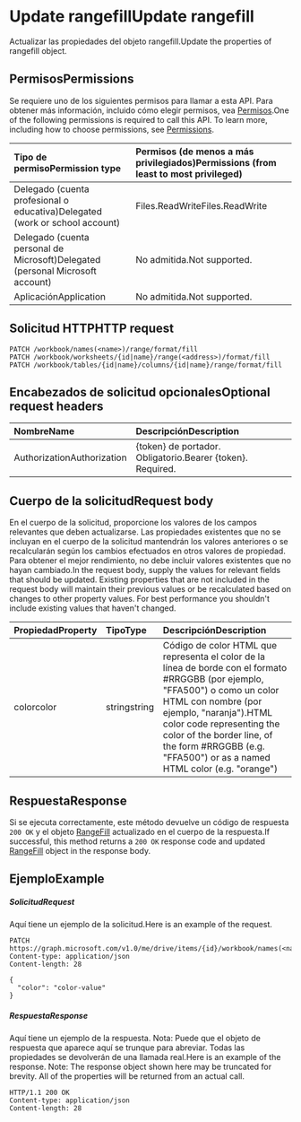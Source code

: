 # <a name="update-rangefill"></a><span data-ttu-id="f4df9-101">Update rangefill</span><span class="sxs-lookup"><span data-stu-id="f4df9-101">Update rangefill</span></span>

<span data-ttu-id="f4df9-102">Actualizar las propiedades del objeto rangefill.</span><span class="sxs-lookup"><span data-stu-id="f4df9-102">Update the properties of rangefill object.</span></span>
## <a name="permissions"></a><span data-ttu-id="f4df9-103">Permisos</span><span class="sxs-lookup"><span data-stu-id="f4df9-103">Permissions</span></span>
<span data-ttu-id="f4df9-p101">Se requiere uno de los siguientes permisos para llamar a esta API. Para obtener más información, incluido cómo elegir permisos, vea [Permisos](../../../concepts/permissions_reference.md).</span><span class="sxs-lookup"><span data-stu-id="f4df9-p101">One of the following permissions is required to call this API. To learn more, including how to choose permissions, see [Permissions](../../../concepts/permissions_reference.md).</span></span>

|<span data-ttu-id="f4df9-106">Tipo de permiso</span><span class="sxs-lookup"><span data-stu-id="f4df9-106">Permission type</span></span>      | <span data-ttu-id="f4df9-107">Permisos (de menos a más privilegiados)</span><span class="sxs-lookup"><span data-stu-id="f4df9-107">Permissions (from least to most privileged)</span></span>              |
|:--------------------|:---------------------------------------------------------|
|<span data-ttu-id="f4df9-108">Delegado (cuenta profesional o educativa)</span><span class="sxs-lookup"><span data-stu-id="f4df9-108">Delegated (work or school account)</span></span> | <span data-ttu-id="f4df9-109">Files.ReadWrite</span><span class="sxs-lookup"><span data-stu-id="f4df9-109">Files.ReadWrite</span></span>    |
|<span data-ttu-id="f4df9-110">Delegado (cuenta personal de Microsoft)</span><span class="sxs-lookup"><span data-stu-id="f4df9-110">Delegated (personal Microsoft account)</span></span> | <span data-ttu-id="f4df9-111">No admitida.</span><span class="sxs-lookup"><span data-stu-id="f4df9-111">Not supported.</span></span>    |
|<span data-ttu-id="f4df9-112">Aplicación</span><span class="sxs-lookup"><span data-stu-id="f4df9-112">Application</span></span> | <span data-ttu-id="f4df9-113">No admitida.</span><span class="sxs-lookup"><span data-stu-id="f4df9-113">Not supported.</span></span> |

## <a name="http-request"></a><span data-ttu-id="f4df9-114">Solicitud HTTP</span><span class="sxs-lookup"><span data-stu-id="f4df9-114">HTTP request</span></span>
<!-- { "blockType": "ignored" } -->
```http
PATCH /workbook/names(<name>)/range/format/fill
PATCH /workbook/worksheets/{id|name}/range(<address>)/format/fill
PATCH /workbook/tables/{id|name}/columns/{id|name}/range/format/fill
```
## <a name="optional-request-headers"></a><span data-ttu-id="f4df9-115">Encabezados de solicitud opcionales</span><span class="sxs-lookup"><span data-stu-id="f4df9-115">Optional request headers</span></span>
| <span data-ttu-id="f4df9-116">Nombre</span><span class="sxs-lookup"><span data-stu-id="f4df9-116">Name</span></span>       | <span data-ttu-id="f4df9-117">Descripción</span><span class="sxs-lookup"><span data-stu-id="f4df9-117">Description</span></span>|
|:-----------|:-----------|
| <span data-ttu-id="f4df9-118">Authorization</span><span class="sxs-lookup"><span data-stu-id="f4df9-118">Authorization</span></span>  | <span data-ttu-id="f4df9-p102">{token} de portador. Obligatorio.</span><span class="sxs-lookup"><span data-stu-id="f4df9-p102">Bearer {token}. Required.</span></span> |

## <a name="request-body"></a><span data-ttu-id="f4df9-121">Cuerpo de la solicitud</span><span class="sxs-lookup"><span data-stu-id="f4df9-121">Request body</span></span>
<span data-ttu-id="f4df9-p103">En el cuerpo de la solicitud, proporcione los valores de los campos relevantes que deben actualizarse. Las propiedades existentes que no se incluyan en el cuerpo de la solicitud mantendrán los valores anteriores o se recalcularán según los cambios efectuados en otros valores de propiedad. Para obtener el mejor rendimiento, no debe incluir valores existentes que no hayan cambiado.</span><span class="sxs-lookup"><span data-stu-id="f4df9-p103">In the request body, supply the values for relevant fields that should be updated. Existing properties that are not included in the request body will maintain their previous values or be recalculated based on changes to other property values. For best performance you shouldn't include existing values that haven't changed.</span></span>

| <span data-ttu-id="f4df9-125">Propiedad</span><span class="sxs-lookup"><span data-stu-id="f4df9-125">Property</span></span>     | <span data-ttu-id="f4df9-126">Tipo</span><span class="sxs-lookup"><span data-stu-id="f4df9-126">Type</span></span>   |<span data-ttu-id="f4df9-127">Descripción</span><span class="sxs-lookup"><span data-stu-id="f4df9-127">Description</span></span>|
|:---------------|:--------|:----------|
|<span data-ttu-id="f4df9-128">color</span><span class="sxs-lookup"><span data-stu-id="f4df9-128">color</span></span>|<span data-ttu-id="f4df9-129">string</span><span class="sxs-lookup"><span data-stu-id="f4df9-129">string</span></span>|<span data-ttu-id="f4df9-130">Código de color HTML que representa el color de la línea de borde con el formato #RRGGBB (por ejemplo, "FFA500") o como un color HTML con nombre (por ejemplo, "naranja").</span><span class="sxs-lookup"><span data-stu-id="f4df9-130">HTML color code representing the color of the border line, of the form #RRGGBB (e.g. "FFA500") or as a named HTML color (e.g. "orange")</span></span>|

## <a name="response"></a><span data-ttu-id="f4df9-131">Respuesta</span><span class="sxs-lookup"><span data-stu-id="f4df9-131">Response</span></span>

<span data-ttu-id="f4df9-132">Si se ejecuta correctamente, este método devuelve un código de respuesta `200 OK` y el objeto [RangeFill](../resources/rangefill.md) actualizado en el cuerpo de la respuesta.</span><span class="sxs-lookup"><span data-stu-id="f4df9-132">If successful, this method returns a `200 OK` response code and updated [RangeFill](../resources/rangefill.md) object in the response body.</span></span>
## <a name="example"></a><span data-ttu-id="f4df9-133">Ejemplo</span><span class="sxs-lookup"><span data-stu-id="f4df9-133">Example</span></span>
##### <a name="request"></a><span data-ttu-id="f4df9-134">Solicitud</span><span class="sxs-lookup"><span data-stu-id="f4df9-134">Request</span></span>
<span data-ttu-id="f4df9-135">Aquí tiene un ejemplo de la solicitud.</span><span class="sxs-lookup"><span data-stu-id="f4df9-135">Here is an example of the request.</span></span>
<!-- {
  "blockType": "request",
  "name": "update_rangefill"
}-->
```http
PATCH https://graph.microsoft.com/v1.0/me/drive/items/{id}/workbook/names(<name>)/range/format/fill
Content-type: application/json
Content-length: 28

{
  "color": "color-value"
}
```
##### <a name="response"></a><span data-ttu-id="f4df9-136">Respuesta</span><span class="sxs-lookup"><span data-stu-id="f4df9-136">Response</span></span>
<span data-ttu-id="f4df9-p104">Aquí tiene un ejemplo de la respuesta. Nota: Puede que el objeto de respuesta que aparece aquí se trunque para abreviar. Todas las propiedades se devolverán de una llamada real.</span><span class="sxs-lookup"><span data-stu-id="f4df9-p104">Here is an example of the response. Note: The response object shown here may be truncated for brevity. All of the properties will be returned from an actual call.</span></span>
<!-- {
  "blockType": "response",
  "truncated": true,
  "@odata.type": "microsoft.graph.rangeFill"
} -->
```http
HTTP/1.1 200 OK
Content-type: application/json
Content-length: 28

```

<!-- uuid: 8fcb5dbc-d5aa-4681-8e31-b001d5168d79
2015-10-25 14:57:30 UTC -->
<!-- {
  "type": "#page.annotation",
  "description": "Update rangefill",
  "keywords": "",
  "section": "documentation",
  "tocPath": ""
}-->